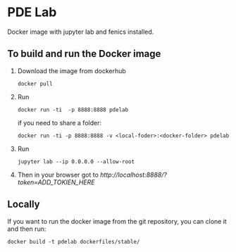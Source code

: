 # PDE Lab

Docker image with jupyter lab and fenics installed. 

## To build and run the Docker image

1. Download the image from dockerhub
   ```
   docker pull 
   ``` 
2. Run
   ```
   docker run -ti  -p 8888:8888 pdelab
   ```
   if you need to share a folder:
   ```
   docker run -ti -p 8888:8888 -v <local-foder>:<docker-folder> pdelab
   ```
3. Run
    ```
    jupyter lab --ip 0.0.0.0 --allow-root
    ```
4. Then in your browser got to *http://localhost:8888/?token=ADD_TOKIEN_HERE*

## Locally

If you want to run the docker image from the git repository, you can clone it and then run:
```
docker build -t pdelab dockerfiles/stable/
```